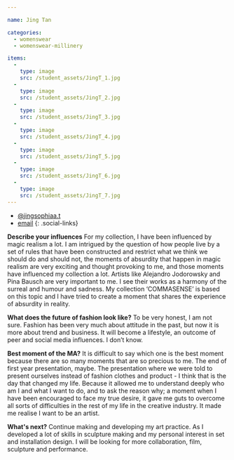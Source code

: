 ```yaml
---

name: Jing Tan

categories:
  - womenswear
  - womenswear-millinery

items:
  -
    type: image
    src: /student_assets/JingT_1.jpg
  -
    type: image
    src: /student_assets/JingT_2.jpg
  -
    type: image
    src: /student_assets/JingT_3.jpg
  -
    type: image
    src: /student_assets/JingT_4.jpg
  -
    type: image
    src: /student_assets/JingT_5.jpg
  -
    type: image
    src: /student_assets/JingT_6.jpg
  -
    type: image
    src: /student_assets/JingT_7.jpg
---
```


* [@jingsophiaa.t](https://www.instagram.com/jingsophiaa.t/)
* [email](mailto:jing.tan@network.rca.ac.uk)
{: .social-links}

**Describe your influences**
For my collection, I have been influenced by magic realism a lot. I am intrigued by the question of how people live by a set of rules that have been constructed and restrict what we think we should do and should not, the moments of absurdity that happen in magic realism are very exciting and thought provoking to me, and those moments have influenced my collection a lot.
Artists like Alejandro Jodorowsky and Pina Bausch are very important to me. I see their works as a harmony of the surreal and humour and sadness. My collection ‘COMMASENSE’ is based on this topic and I have tried to create a moment that shares the experience of absurdity in reality.

**What does the future of fashion look like?**
To be very honest, I am not sure. Fashion has been very much about attitude in the past, but now it is more about trend and business. It will become a lifestyle, an outcome of peer and social media influences. I don’t know.

**Best moment of the MA?**
It is difficult to say which one is the best moment because there are so many moments that are so precious to me. The end of first year presentation, maybe. The presentation where we were told to present ourselves instead of fashion clothes and product - I think that is the day that changed my life. Because it allowed me to understand deeply who am I and what I want to do, and to ask the reason why; a moment when I have been encouraged to face my true desire, it gave me guts to overcome all sorts of difficulties in the rest of my life in the creative industry. It made me realise I want to be an artist.

**What's next?**
Continue making and developing my art practice. As I developed a lot of skills in sculpture making and my personal interest in set and installation design. I will be looking for more collaboration, film, sculpture and performance.
